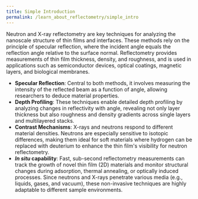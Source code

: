 ```yaml
---
title: Simple Introduction
permalink: /learn_about_reflectometry/simple_intro
---
```


Neutron and X-ray reflectometry are key techniques for analyzing the nanoscale structure of thin films and interfaces. These methods rely on the principle of specular reflection, where the incident angle equals the reflection angle relative to the surface normal. Reflectometry provides measurements of thin film thickness, density, and roughness, and is used in applications such as semiconductor devices, optical coatings, magnetic layers, and biological membranes.

- **Specular Reflection**: Central to both methods, it involves measuring the intensity of the reflected beam as a function of angle, allowing researchers to deduce material properties.
- **Depth Profiling**: These techniques enable detailed depth profiling by analyzing changes in reflectivity with angle, revealing not only layer thickness but also roughness and density gradients across single layers and multilayered stacks.
- **Contrast Mechanisms**: X-rays and neutrons respond to different material densities. Neutrons are especially sensitive to isotopic differences, making them ideal for soft materials where hydrogen can be replaced with deuterium to enhance the thin film's visibility for neutron reflectometry. 
- **<i>In situ</i> capability**:  Fast, sub-second reflectometry measurements can track the growth of novel thin film (2D) materials and monitor structural changes during adsorption, thermal annealing, or optically induced processes. Since neutrons and X-rays penetrate various media (e.g., liquids, gases, and vacuum), these non-invasive techniques are highly adaptable to different sample environments.
  
<!--<center>
//<img src="/assets/insituXRR.gif" alt="reflectometry from a growing thin film">
</center>

<center>
<img src="/assets/simple.png" alt="A simple diagram of a reflectometry step up">
</center>
-->
